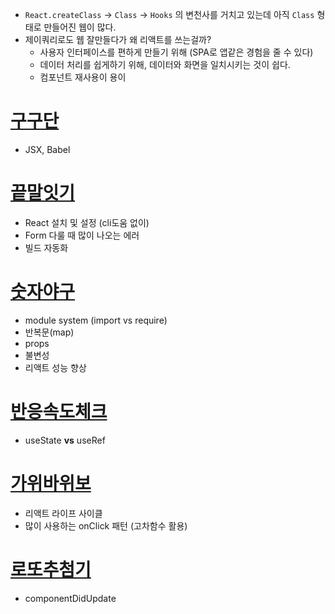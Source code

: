 * `React.createClass` -> `Class` -> `Hooks` 의 변천사를 거치고 있는데 아직 `Class` 형태로 만들어진 웹이 많다.
* 제이쿼리로도 웹 잘만들다가 왜 리액트를 쓰는걸까?
  * 사용자 인터페이스를 편하게 만들기 위해 (SPA로 앱같은 경험을 줄 수 있다)
  * 데이터 처리를 쉽게하기 위해, 데이터와 화면을 일치시키는 것이 쉽다.
  * 컴포넌트 재사용이 용이

# [구구단](./1_구구단)

* JSX, Babel

# [끝말잇기](./2_끝말잇기)

* React 설치 및 설정 (cli도움 없이)
* Form 다룰 때 많이 나오는 에러
* 빌드 자동화

# [숫자야구](./3_숫자야구)

* module system (import vs require)
* 반복문(map)
* props
* 불변성
* 리액트 성능 향상

# [반응속도체크](./4_반응속도체크)

* useState **vs** useRef

# [가위바위보](./5_가위바위보)

* 리액트 라이프 사이클 
* 많이 사용하는 onClick 패턴 (고차함수 활용)

# [로또추첨기](./6_로또추첨기)

* componentDidUpdate